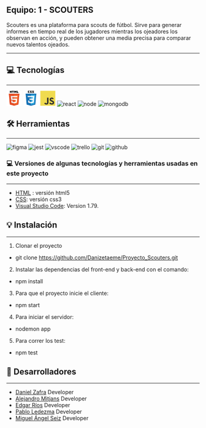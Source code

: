 ## Equipo: 1 - SCOUTERS

Scouters es una plataforma para scouts de fútbol. Sirve para generar informes en tiempo real de los jugadores mientras los ojeadores los observan en acción, y pueden obtener una media precisa para comparar nuevos talentos ojeados.

***

## 💻 Tecnologías
***
<div> <img src="https://raw.githubusercontent.com/devicons/devicon/master/icons/html5/html5-original-wordmark.svg" alt="html5" width="40" height="40"/>
<img src="https://raw.githubusercontent.com/devicons/devicon/master/icons/css3/css3-original-wordmark.svg" alt="css3" width="40" height="40"/>
<img src="https://raw.githubusercontent.com/devicons/devicon/master/icons/javascript/javascript-original.svg" alt="javascript" width="40" height="40"/>
<img src="https://img.icons8.com/?size=1x&id=t5K2CR8feVdX&format=gif" alt="react" width="40" heigth="40"/> 
<img src="https://miro.medium.com/v2/resize:fit:450/format:webp/1*EZUp-bxiIJqwH3Cy4nkJ4A.jpeg" alt="node" width="40" heigth="40"/>
<img src="https://cdn.icon-icons.com/icons2/2415/PNG/96/mongodb_original_wordmark_logo_icon_146425.png" alt="mongodb" width="40" heigth="50"/> </div>


## 🛠 Herramientas
***
<div>
<img src="https://www.vectorlogo.zone/logos/figma/figma-icon.svg" alt="figma" width="40" height="40"/>
<img src="https://github.com/EqualWaveStudio/soundwave/assets/131855670/465e872f-6242-48b4-964c-7f5c3e749685" alt="jest" width="40" height="40"/>
<img src="https://w7.pngwing.com/pngs/512/824/png-transparent-visual-studio-code-hd-logo-thumbnail.png" alt="vscode" width="40" heigth="40"/>
<img src="https://w7.pngwing.com/pngs/115/721/png-transparent-trello-social-icons-icon.png" alt="trello" width="40" heigth="40"/>
<img src="https://www.vectorlogo.zone/logos/git-scm/git-scm-icon.svg" alt="git" width="40" height="40"/> 
<img src="https://cdn-icons-png.flaticon.com/512/25/25231.png" alt="github" width="40" heigth="40"/> </div>


### 💻 Versiones de algunas tecnologías y herramientas usadas en este proyecto 
***
- [HTML](https://developer.mozilla.org/es/docs/Web/HTML) : versión html5
- [CSS](https://developer.mozilla.org/es/docs/Web/CSS): versión css3
- [Visual Studio Code](https://code.visualstudio.com/): Version 1.79.


## 💡 Instalación
***
1. Clonar el proyecto 
- git clone https://github.com/Danizetaeme/Proyecto_Scouters.git

2. Instalar las dependencias del front-end y back-end con el comando:
- npm install

3. Para que el proyecto inicie el cliente:
- npm start

4. Para iniciar el servidor:
- nodemon app
  
5. Para correr los test:
- npm test



## 👾 Desarrolladores
***
- [Daniel Zafra](https://github.com/Danizetaeme) Developer
- [Alejandro Mitjans](https://github.com/Alejandro9011) Developer
- [Edgar Ríos](https://github.com/Edgarios27) Developer
- [Pablo Ledezma]() Developer
- [Miguel Ángel Seiz](https://github.com/maseiz) Developer
